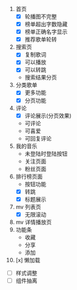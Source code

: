1. 首页
   - [x] 轮播图不完整
   - [x] 榜单超出字数隐藏
   - [x] 榜单正确名字显示
   - [x] 推荐歌单轮转
2. 搜索页
   - [x] 复制歌词
   - [x] 可以播放
   - [x] 可以转跳
   - 搜索结果分页
3. 分类歌单
   - [x] 更多功能
   - [x] 分页功能
4. 评论
   - [x] 评论展示(分页效果)
   - 可评论
   - 可喜爱
   - 可回复评论
5. 我的音乐
   - 未登陆时登陆按钮
   - 关注页面
   - 粉丝页面
6. 排行榜页面
   - 按钮功能
   - [x] 转跳
   - [x] 标题展示
7. mv 列表页
   - [x] 无限滚动
8. mv 详情播放页
9. 功能条
   - 收藏
   - 分享
   - 添加
10. [x] 懒加载

- [ ] 样式调整
- [ ] 组件抽离
